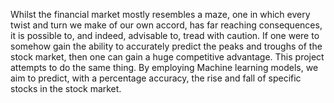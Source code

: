 Whilst the financial market mostly resembles a maze, one in which every twist and turn we make of our own accord, has far reaching consequences, it is possible to, and indeed, advisable to, tread with caution. If one were to somehow gain the ability to accurately predict the peaks and troughs of the stock market, then one can gain a huge competitive advantage. This project attempts to do the same thing. By employing Machine learning models, we aim to predict, with a percentage accuracy, the rise and fall of specific stocks in the stock market.
